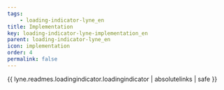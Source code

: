 ```yaml
---
tags: 
    - loading-indicator-lyne_en
title: Implementation
key: loading-indicator-lyne-implementation_en
parent: loading-indicator-lyne_en
icon: implementation
order: 4
permalink: false  
---
```

{{ lyne.readmes.loadingindicator.loadingindicator | absolutelinks | safe }}


